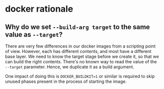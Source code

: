 # docker rationale

## Why do we set `--build-arg target` to the same value as `--target`?

There are very few differences in our docker images from a scripting point of
view. However, each has different contents, and most have a different base
layer. We need to know the target stage before we create it, so that we can
build the right contents. There's no known way to read the value of the
`--target` parameter. Hence, we duplicate it as a build argument.

One impact of doing this is `DOCKER_BUILDKIT=1` or similar is required to skip
unused phases present in the process of starting the image.
